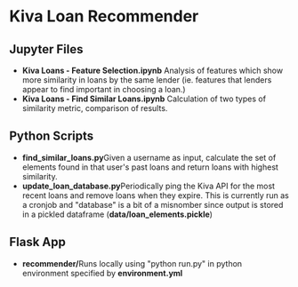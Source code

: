 # Kiva Loan Recommender

## Jupyter Files
- <b>Kiva Loans - Feature Selection.ipynb</b> Analysis of features which show more similarity in loans by the same lender (ie. features that lenders appear to find important in choosing a loan.)
- <b>Kiva Loans - Find Similar Loans.ipynb</b> Calculation of two types of similarity metric, comparison of results.

## Python Scripts
- <b>find_similar_loans.py</b>Given a username as input, calculate the set of elements found in that user's past loans and return loans with highest similarity.
- <b>update_loan_database.py</b>Periodically ping the Kiva API for the most recent loans and remove loans when they expire.  This is currently run as a cronjob and "database" is a bit of a misnomber since output is stored in a pickled dataframe (<b>data/loan_elements.pickle</b>)

## Flask App
- <b>recommender/</b>Runs locally using "python run.py" in python environment specified by <b>environment.yml</b>
